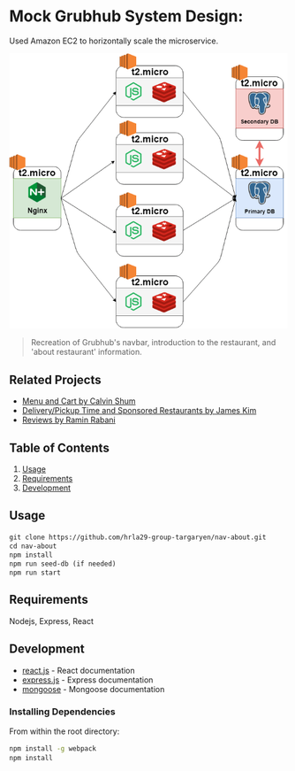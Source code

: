 # Mock Grubhub System Design:
Used Amazon EC2 to horizontally scale the microservice.

![](https://github.com/april9288/nav/blob/master/microservice.png)

> Recreation of Grubhub's navbar, introduction to the restaurant, and 'about restaurant' information.

## Related Projects

  - [Menu and Cart by Calvin Shum](https://github.com/hrla29-group-targaryen/menu-cart)
  - [Delivery/Pickup Time and Sponsored Restaurants by James Kim](https://github.com/hrla29-group-targaryen/time-sponsored)
  - [Reviews by Ramin Rabani](https://github.com/hrla29-group-targaryen/reviews)

## Table of Contents

1. [Usage](#Usage)
1. [Requirements](#requirements)
1. [Development](#development)

## Usage

```
git clone https://github.com/hrla29-group-targaryen/nav-about.git
cd nav-about
npm install
npm run seed-db (if needed)
npm run start
```

## Requirements

Nodejs, Express, React

## Development

* [react.js](https://reactjs.org/docs/getting-started.html) - React documentation
* [express.js](https://expressjs.com/en/api.html) - Express documentation
* [mongoose](https://mongoosejs.com/docs/index.html) - Mongoose documentation

### Installing Dependencies

From within the root directory:

```sh
npm install -g webpack
npm install
```

